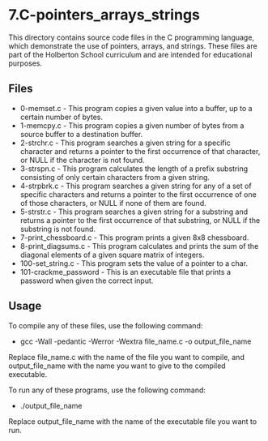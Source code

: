 # 7.C-pointers_arrays_strings

This directory contains source code files in the C programming language, which demonstrate the use of pointers, arrays, and strings. These files are part of the Holberton School curriculum and are intended for educational purposes.

## Files

* 0-memset.c - This program copies a given value into a buffer, up to a certain number of bytes.
* 1-memcpy.c - This program copies a given number of bytes from a source buffer to a destination buffer.
* 2-strchr.c - This program searches a given string for a specific character and returns a pointer to the first occurrence of that character, or NULL if the character is not found.
* 3-strspn.c - This program calculates the length of a prefix substring consisting of only certain characters from a given string.
* 4-strpbrk.c - This program searches a given string for any of a set of specific characters and returns a pointer to the first occurrence of one of those characters, or NULL if none of them are found.
* 5-strstr.c - This program searches a given string for a substring and returns a pointer to the first occurrence of that substring, or NULL if the substring is not found.
* 7-print_chessboard.c - This program prints a given 8x8 chessboard.
* 8-print_diagsums.c - This program calculates and prints the sum of the diagonal elements of a given square matrix of integers.
* 100-set_string.c - This program sets the value of a pointer to a char.
* 101-crackme_password - This is an executable file that prints a password when given the correct input.

## Usage

To compile any of these files, use the following command:
+ gcc -Wall -pedantic -Werror -Wextra file_name.c -o output_file_name

Replace file_name.c with the name of the file you want to compile, and output_file_name with the name you want to give to the compiled executable.

To run any of these programs, use the following command:
+ ./output_file_name

Replace output_file_name with the name of the executable file you want to run.
